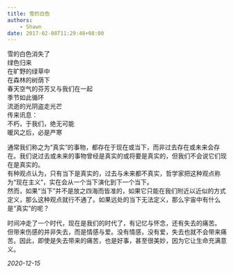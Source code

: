 ```yaml
---
title: 雪的白色
authors:
    - Shawn
date: 2017-02-08T11:29:48+08:00
---
```


雪的白色消失了  
绿色归来  
在旷野的绿草中  
在森林的树荫下  
春天空气的芬芳又与我们在一起  
季节如此循环  
流逝的光阴盗走光芒  
传来讯息：  
不朽，于我们，绝无可能  
暖风之后，必是严寒  
<!-- more -->

通常我们称之为“真实”的事物，都存在于现在或当下，而非过去存在或未来会存在。我们说过去或未来的事物曾经是真实的或将要是真实的，但我们不会说它们现在是真实的。  
有种观点认为，只有当下是真实的，过去与未来都不真实，哲学家把这种观点称为“现在主义”，实在会从一个当下演化到下一个当下。  
然而，如果“当下”并不是放之四海而皆准的，如果它只能在我们附近以近似的方式定义，那么这种观点就行不通了。如果远处的当下无法定义，那么宇宙中有什么是“真实”的呢？  

时间冲走了一个时代，现在是我们的时代了，有记忆与怀念，还有失去的痛苦。  
但带来伤感的并非失去，而是情感与爱。没有情感，没有爱，失去也就不会带来痛苦。因此，即使是失去带来的痛苦，也是好事，甚至很美妙，因为它让生命充满意义。  

*2020-12-15*